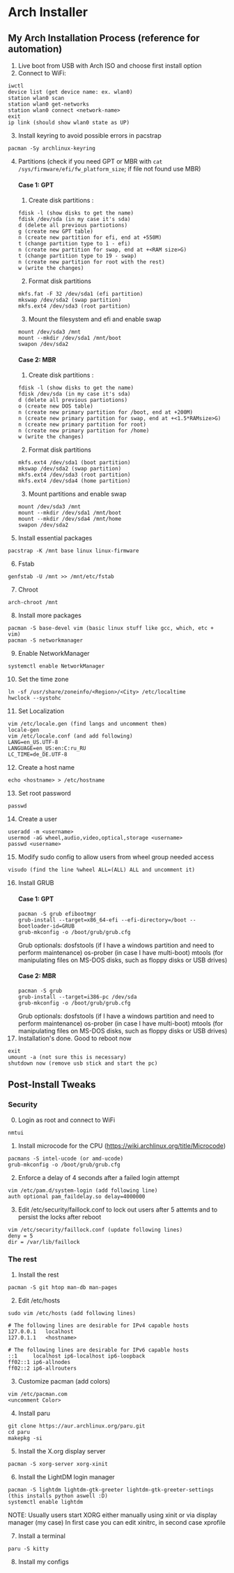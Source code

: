 # Arch Installer

## My Arch Installation Process (reference for automation)

1. Live boot from USB with Arch ISO and choose first install option
2. Connect to WiFi:
```
iwctl
device list (get device name: ex. wlan0)
station wlan0 scan
station wlan0 get-networks
station wlan0 connect <network-name>
exit
ip link (should show wlan0 state as UP)
```
3. Install keyring to avoid possible errors in pacstrap
```
pacman -Sy archlinux-keyring
```
4. Partitions (check if you need GPT or MBR with `cat /sys/firmware/efi/fw_platform_size`; if file not found use MBR)
    #### Case 1: GPT
    1. Create disk partitions :
    ```
    fdisk -l (show disks to get the name)
    fdisk /dev/sda (in my case it's sda)
    d (delete all previous partiotions)
    g (create new GPT table)
    n (create new partition for efi, end at +550M)
    t (change partition type to 1 - efi)
    n (create new partition for swap, end at +<RAM size>G)
    t (change partition type to 19 - swap)
    n (create new partition for root with the rest)
    w (write the changes)
    ```
    2. Format disk partitions
    ```
    mkfs.fat -F 32 /dev/sda1 (efi partition)
    mkswap /dev/sda2 (swap partition)
    mkfs.ext4 /dev/sda3 (root partition)
    ```
    3. Mount the filesystem and efi and enable swap
    ```
    mount /dev/sda3 /mnt
    mount --mkdir /dev/sda1 /mnt/boot
    swapon /dev/sda2
    ```
    #### Case 2: MBR
    1. Create disk partitions :
    ```
    fdisk -l (show disks to get the name)
    fdisk /dev/sda (in my case it's sda)
    d (delete all previous partiotions)
    o (create new DOS table)
    n (create new primary partition for /boot, end at +200M)
    n (create new primary partition for swap, end at +<1.5*RAMsize>G)
    n (create new primary partition for root)
    n (create new primary partition for /home)
    w (write the changes)
    ```
    2. Format disk partitions
    ```
    mkfs.ext4 /dev/sda1 (boot partition)
    mkswap /dev/sda2 (swap partition)
    mkfs.ext4 /dev/sda3 (root partition)
    mkfs.ext4 /dev/sda4 (home partition)
    ```
    3. Mount partitions and enable swap
    ```
    mount /dev/sda3 /mnt
    mount --mkdir /dev/sda1 /mnt/boot
    mount --mkdir /dev/sda4 /mnt/home
    swapon /dev/sda2
    ```
5. Install essential packages
```
pacstrap -K /mnt base linux linux-firmware
```
6. Fstab
```
genfstab -U /mnt >> /mnt/etc/fstab
```
7. Chroot
```
arch-chroot /mnt
```
8. Install more packages
```
pacman -S base-devel vim (basic linux stuff like gcc, which, etc + vim)
pacman -S networkmanager
```
9. Enable NetworkManager
```
systemctl enable NetworkManager
```
10. Set the time zone
```
ln -sf /usr/share/zoneinfo/<Region>/<City> /etc/localtime
hwclock --systohc
```
11. Set Localization
```
vim /etc/locale.gen (find langs and uncomment them)
locale-gen
vim /etc/locale.conf (and add following)
LANG=en_US.UTF-8
LANGUAGE=en_US:en:C:ru_RU
LC_TIME=de_DE.UTF-8
```
12. Create a host name
```
echo <hostname> > /etc/hostname
```
13. Set root password
```
passwd
```
14. Create a user
```
useradd -m <username>
usermod -aG wheel,audio,video,optical,storage <username>
passwd <username>
```
15. Modify sudo config to allow users from wheel group needed access
```
visudo (find the line %wheel ALL=(ALL) ALL and uncomment it)
```
16. Install GRUB
    #### Case 1: GPT
    ```
    pacman -S grub efibootmgr
    grub-install --target=x86_64-efi --efi-directory=/boot --bootloader-id=GRUB
    grub-mkconfig -o /boot/grub/grub.cfg
    ```
    Grub optionals:
    dosfstools (if I have a windows partition and need to perform maintenance)
    os-prober (in case I have multi-boot)
    mtools (for manipulating files on MS-DOS disks, such as floppy disks or USB drives)
    #### Case 2: MBR
    ```
    pacman -S grub
    grub-install --target=i386-pc /dev/sda
    grub-mkconfig -o /boot/grub/grub.cfg
    ```
    Grub optionals:
    dosfstools (if I have a windows partition and need to perform maintenance)
    os-prober (in case I have multi-boot)
    mtools (for manipulating files on MS-DOS disks, such as floppy disks or USB drives)
17. Installation's done. Good to reboot now
```
exit
umount -a (not sure this is necessary)
shutdown now (remove usb stick and start the pc)
```
## Post-Install Tweaks
### Security
0. Login as root and connect to WiFi
```
nmtui
```
1. Install microcode for the CPU (https://wiki.archlinux.org/title/Microcode)
```
pacmans -S intel-ucode (or amd-ucode)
grub-mkconfig -o /boot/grub/grub.cfg
```
2. Enforce a delay of 4 seconds after a failed login attempt
```
vim /etc/pam.d/system-login (add following line)
auth optional pam_faildelay.so delay=4000000
```
3. Edit /etc/security/faillock.conf to lock out users after 5 attemts and to persist the locks after reboot
```
vim /etc/security/faillock.conf (update following lines)
deny = 5
dir = /var/lib/faillock
```

### The rest
1. Install the rest
```
pacman -S git htop man-db man-pages
```
2. Edit /etc/hosts
```
sudo vim /etc/hosts (add following lines)

# The following lines are desirable for IPv4 capable hosts
127.0.0.1	localhost
127.0.1.1	<hostname>

# The following lines are desirable for IPv6 capable hosts
::1     localhost ip6-localhost ip6-loopback
ff02::1 ip6-allnodes
ff02::2 ip6-allrouters
```
3. Customize pacman (add colors)
```
vim /etc/pacman.com
<uncomment Color>
```
4. Install paru
```
git clone https://aur.archlinux.org/paru.git
cd paru
makepkg -si
```
5. Install the X.org display server
```
pacman -S xorg-server xorg-xinit
```
6. Install the LightDM login manager
```
pacman -S lightdm lightdm-gtk-greeter lightdm-gtk-greeter-settings (this installs python aswell :D)
systemctl enable lightdm
```
NOTE: Usually users start XORG either manually using xinit or via display manager (my case)
In first case you can edit xinitrc, in second case xprofile

7. Install a terminal
```
paru -S kitty
```
8. Install my configs
